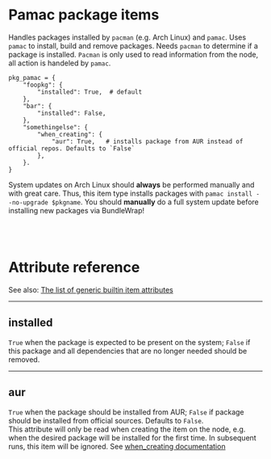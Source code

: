 # Pamac package items

Handles packages installed by `pacman` (e.g. Arch Linux) and `pamac`. Uses `pamac` to install, build and remove packages. Needs `pacman` to determine if a package is installed.
`Pacman` is only used to read information from the node, all action is handeled by `pamac`.

    pkg_pamac = {
        "foopkg": {
            "installed": True,  # default
        },
        "bar": {
            "installed": False,
        },
        "somethingelse": {
			"when_creating": {
	            "aur": True,   # installs package from AUR instead of official repos. Defaults to `False`
			},
        }.
    }

<div class="alert alert-warning">System updates on Arch Linux should <strong>always</strong> be performed manually and with great care. Thus, this item type installs packages with <code>pamac install --no-upgrade $pkgname</code>. You should <strong>manually</strong> do a full system update before installing new packages via BundleWrap!</div>

<br><br>

# Attribute reference

See also: [The list of generic builtin item attributes](../repo/items.py.md#builtin-item-attributes)

<hr>

## installed

`True` when the package is expected to be present on the system; `False` if this package and all dependencies that are no longer needed should be removed.

<hr>

## aur

`True` when the package should be installed from AUR; `False` if package should be installed from official sources. Defaults to `False`.  
This attribute will only be read when creating the item on the node, e.g. when the desired package will be installed for the first time. In subsequent runs, this item will be ignored. See [when\_creating documentation](../repo/items.py.md#when_creating)

